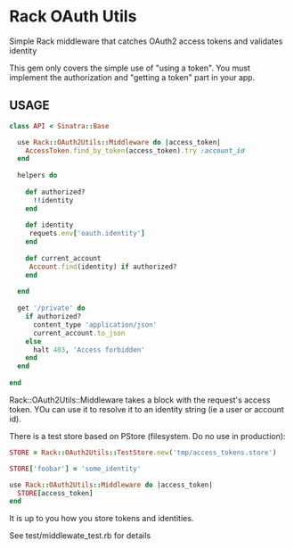 # Rack OAuth Utils

Simple Rack middleware that catches OAuth2 access tokens and validates identity

This gem only covers the simple use of "using a token". You must implement the authorization and "getting a token" part in your app.

## USAGE
```ruby
class API < Sinatra::Base

  use Rack::OAuth2Utils::Middleware do |access_token|
    AccessToken.find_by_token(access_token).try :account_id
  end
  
  helpers do
      
    def authorized?
      !!identity
    end
    
    def identity
     requets.env['oauth.identity']
    end
    
    def current_account
     Account.find(identity) if authorized?
    end
     
  end
  
  get '/private' do
    if authorized?
      content_type 'application/json'
      current_account.to_json
    else
      halt 403, 'Access forbidden'
    end
  end
  
end
```
    
Rack::OAuth2Utils::Middleware takes a block with the request's access token. YOu can use it to resolve it to an identity string (ie a user or account id).

There is a test store based on PStore (filesystem. Do no use in production):

```ruby
STORE = Rack::OAuth2Utils::TestStore.new('tmp/access_tokens.store')

STORE['foobar'] = 'some_identity'

use Rack::OAuth2Utils::Middleware do |access_token|
  STORE[access_token]
end
```

It is up to you how you store tokens and identities. 


See test/middlewate_test.rb for details